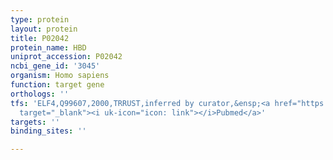 ```yaml
---
type: protein
layout: protein
title: P02042
protein_name: HBD
uniprot_accession: P02042
ncbi_gene_id: '3045'
organism: Homo sapiens
function: target gene
orthologs: ''
tfs: 'ELF4,Q99607,2000,TRRUST,inferred by curator,&ensp;<a href="https://www.ncbi.nlm.nih.gov/pubmed/?term=29087512%5Buid%5D+OR+15286431%5Buid%5D"
  target="_blank"><i uk-icon="icon: link"></i>Pubmed</a>'
targets: ''
binding_sites: ''

---
```

